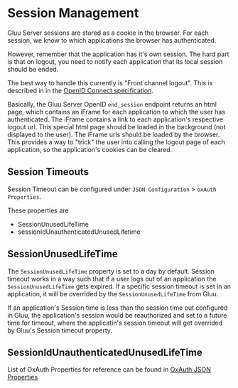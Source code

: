 # Session Management

Gluu Server sessions are stored as a cookie in the browser. For each session, we know to which applications the browser has authenticated.

However, remember that the application has it's own session. The hard part is that on logout, you need to notify each application that its local session should be ended.

The best way to handle this currently is "Front channel logout". This is described in in the [OpenID Connect specification](http://openid.net/specs/openid-connect-frontchannel-1_0.html). 

Basically, the Gluu Server OpenID `end_session` endpoint returns an html page, which contains an iFrame for each application to which the user has authenticated. The iFrame contains a link to each application's respective logout url. This special html page should be loaded in the background (not displayed to the user). The iFrame urls should be loaded by the browser. This provides a way to "trick" the user into calling the logout page of each application, so the application's cookies can be cleared.

## Session Timeouts
Session Timeout can be configured under 
`JSON Configuration` > `oxAuth Properties`.

These properties are

- SessionUnusedLifeTime
- sessionIdUnauthenticatedUnusedLifetime

## SessionUnusedLifeTime

The `SessionUnusedLifeTime` property is set to a day by default. Session timeout works in a way such that if a user logs out of an application the `SessionUnusedLifeTime` gets expired. If a specific session timeout is set in an application, it will be overrided by the `SessionUnusedLifeTime` from Gluu.

If an application's Session time is less than the session time out configured in Gluu, the application's session would be reauthorized and 
set to a future time for timeout, where the applicatin's session timeout will get overrided by Gluu's Session timeout property.

## SessionIdUnauthenticatedUnusedLifeTime

List of OxAuth Properties for reference can be found in 
[OxAuth JSON Properties](../reference/JSON-oxauth-prop.md)
